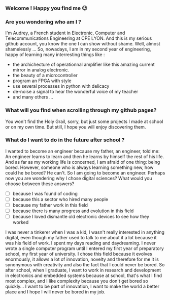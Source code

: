 ### Welcome ! Happy you find me 😉

### Are you wondering who am I ?
I'm Audrey, a French student in Electronic, Computer and Telecommunications Engineering at CPE LYON. And this is my serious github account, you know the one I can show without shame. Well, almost shamelessly ... So, nowadays, I am in my second year of engineering, happy of learning many interresting things like :
  - the archichecture of operationnal amplifier like this amazing current mirror in analog electronic.
  - the beauty of a microcontroller
  - program an FPGA with style
  - use several processes in python with delicacy
  - de-noise a signal to hear the wonderful voice of my teacher
  - and many others ...

### What will you find when scrolling through my github pages?

You won't find the Holy Grail, sorry, but just some projects I made at school or on my own time. But still, I hope you will enjoy discovering them.

### What do I want to do in the future after school ?

I wanted to become an engineer because my father, an engineer, told me: An engineer learns to learn and then he learns by himself the rest of his life. And as far as my working life is concerned, I am afraid of one thing: being bored. However, someone who is always learning something new, how could he be bored? He can't. So I am going to become an engineer. Perhaps now you are wondering why I chose digital sciences? What would you choose between these answers? 
  - [ ] because I was found of coding
  - [ ] because this a sector who hired many people 
  - [ ] because my father work in this field
  - [ ] because there is many progress and evolution in this field
  - [ ] because I loved dismantle old electronic devices to see how they worked
 
I was never a tinkerer when I was a kid, I wasn't really interested in anything digital, even though my father used to talk to me about it a lot because it was his field of work. I spent my days reading and daydreaming. I never wrote a single computer program until I entered my first year of preparatory school, my first year of university. I chose this field because it evolves enormously, it allows a lot of innovation, novelty and therefore for me it is synonymous with creativity and also the fact that I could never be bored.
So after school, when I graduate, I want to work in research and development in electronics and embedded systems because at school, that's what I find most complex, and I like complexity because you don't get bored so quickly... I want to be part of innovation, I want to make the world a better place and I hope I will never be bored in my job. 
